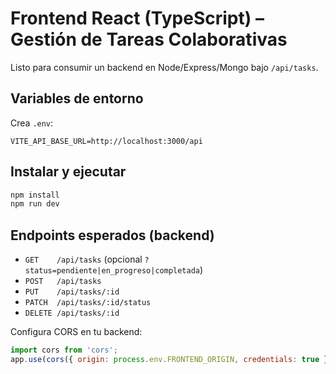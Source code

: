 # Frontend React (TypeScript) – Gestión de Tareas Colaborativas

Listo para consumir un backend en Node/Express/Mongo bajo `/api/tasks`.

## Variables de entorno
Crea `.env`:
```
VITE_API_BASE_URL=http://localhost:3000/api
```

## Instalar y ejecutar
```bash
npm install
npm run dev
```

## Endpoints esperados (backend)
- `GET    /api/tasks` (opcional `?status=pendiente|en_progreso|completada`)
- `POST   /api/tasks`
- `PUT    /api/tasks/:id`
- `PATCH  /api/tasks/:id/status`
- `DELETE /api/tasks/:id`

Configura CORS en tu backend:
```js
import cors from 'cors';
app.use(cors({ origin: process.env.FRONTEND_ORIGIN, credentials: true }));
```
